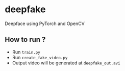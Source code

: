 # deepfake
Deepface using PyTorch and OpenCV 

## How to run ?

* Run `train.py`
* Run `create_fake_video.py`
* Output video will be generated at `deepfake_out.avi`
